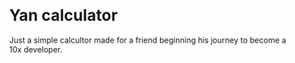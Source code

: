 # Yan calculator

Just a simple calcultor made for a friend beginning his journey to become a 10x developer.
